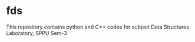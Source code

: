 # fds
This repository contains python and C++ codes for subject Data Structures Laboratory, SPPU Sem-3 